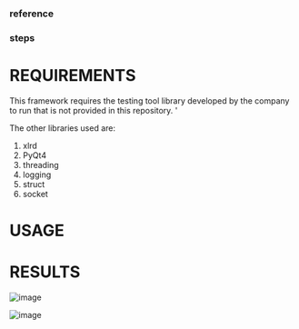 ### reference


### steps


# REQUIREMENTS
This framework requires the testing tool library developed by the company to run that is not provided in this repository. '

The other libraries used are:

1. xlrd
2. PyQt4 
3. threading
4. logging
5. struct
6. socket

# USAGE





# RESULTS
![image](https://user-images.githubusercontent.com/81852029/204503591-c94f567b-1d66-41c8-afbc-e3e996bc11fd.png)

![image](https://user-images.githubusercontent.com/81852029/204503666-507a0d1b-4afe-4bb2-8f0a-286369d0bc87.png)
